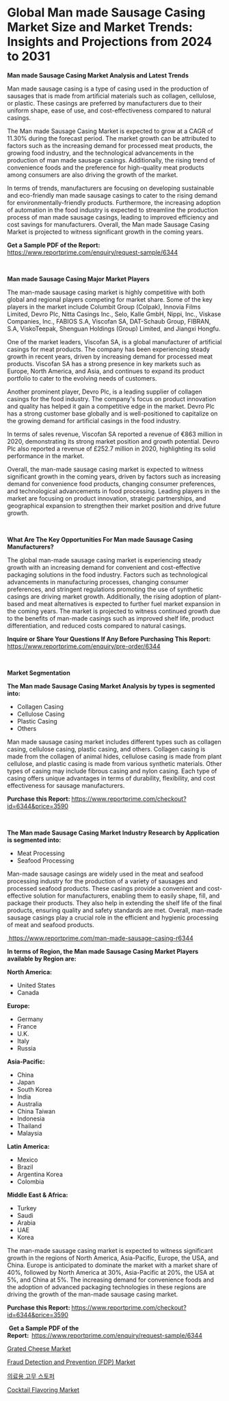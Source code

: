 <p><h1>Global Man made Sausage Casing Market Size and Market Trends: Insights and Projections from 2024 to 2031</h1></p><p><strong>Man made Sausage Casing Market Analysis and Latest Trends</strong></p>
<p><p>Man made sausage casing is a type of casing used in the production of sausages that is made from artificial materials such as collagen, cellulose, or plastic. These casings are preferred by manufacturers due to their uniform shape, ease of use, and cost-effectiveness compared to natural casings.</p><p>The Man made Sausage Casing Market is expected to grow at a CAGR of 11.30% during the forecast period. The market growth can be attributed to factors such as the increasing demand for processed meat products, the growing food industry, and the technological advancements in the production of man made sausage casings. Additionally, the rising trend of convenience foods and the preference for high-quality meat products among consumers are also driving the growth of the market.</p><p>In terms of trends, manufacturers are focusing on developing sustainable and eco-friendly man made sausage casings to cater to the rising demand for environmentally-friendly products. Furthermore, the increasing adoption of automation in the food industry is expected to streamline the production process of man made sausage casings, leading to improved efficiency and cost savings for manufacturers. Overall, the Man made Sausage Casing Market is projected to witness significant growth in the coming years.</p></p>
<p><strong>Get a Sample PDF of the Report:&nbsp;</strong> <a href="https://www.reportprime.com/enquiry/request-sample/6344">https://www.reportprime.com/enquiry/request-sample/6344</a></p>
<p>&nbsp;</p>
<p><strong>Man made Sausage Casing Major Market Players</strong></p>
<p><p>The man-made sausage casing market is highly competitive with both global and regional players competing for market share. Some of the key players in the market include Columbit Group (Colpak), Innovia Films Limited, Devro Plc, Nitta Casings Inc., Selo, Kalle GmbH, Nippi, Inc., Viskase Companies, Inc., FABIOS S.A, Viscofan SA, DAT-Schaub Group, FIBRAN, S.A, ViskoTeepak, Shenguan Holdings (Group) Limited, and Jiangxi Hongfu.</p><p>One of the market leaders, Viscofan SA, is a global manufacturer of artificial casings for meat products. The company has been experiencing steady growth in recent years, driven by increasing demand for processed meat products. Viscofan SA has a strong presence in key markets such as Europe, North America, and Asia, and continues to expand its product portfolio to cater to the evolving needs of customers.</p><p>Another prominent player, Devro Plc, is a leading supplier of collagen casings for the food industry. The company's focus on product innovation and quality has helped it gain a competitive edge in the market. Devro Plc has a strong customer base globally and is well-positioned to capitalize on the growing demand for artificial casings in the food industry.</p><p>In terms of sales revenue, Viscofan SA reported a revenue of €863 million in 2020, demonstrating its strong market position and growth potential. Devro Plc also reported a revenue of £252.7 million in 2020, highlighting its solid performance in the market.</p><p>Overall, the man-made sausage casing market is expected to witness significant growth in the coming years, driven by factors such as increasing demand for convenience food products, changing consumer preferences, and technological advancements in food processing. Leading players in the market are focusing on product innovation, strategic partnerships, and geographical expansion to strengthen their market position and drive future growth.</p></p>
<p>&nbsp;</p>
<p><strong>What Are The Key Opportunities For Man made Sausage Casing Manufacturers?</strong></p>
<p><p>The global man-made sausage casing market is experiencing steady growth with an increasing demand for convenient and cost-effective packaging solutions in the food industry. Factors such as technological advancements in manufacturing processes, changing consumer preferences, and stringent regulations promoting the use of synthetic casings are driving market growth. Additionally, the rising adoption of plant-based and meat alternatives is expected to further fuel market expansion in the coming years. The market is projected to witness continued growth due to the benefits of man-made casings such as improved shelf life, product differentiation, and reduced costs compared to natural casings.</p></p>
<p><strong>Inquire or Share Your Questions If Any Before Purchasing This Report:</strong> <a href="https://www.reportprime.com/enquiry/pre-order/6344">https://www.reportprime.com/enquiry/pre-order/6344</a></p>
<p>&nbsp;</p>
<p><strong>Market Segmentation</strong></p>
<p><strong>The Man made Sausage Casing Market Analysis by types is segmented into:</strong></p>
<p><ul><li>Collagen Casing</li><li>Cellulose Casing</li><li>Plastic Casing</li><li>Others</li></ul></p>
<p><p>Man made sausage casing market includes different types such as collagen casing, cellulose casing, plastic casing, and others. Collagen casing is made from the collagen of animal hides, cellulose casing is made from plant cellulose, and plastic casing is made from various synthetic materials. Other types of casing may include fibrous casing and nylon casing. Each type of casing offers unique advantages in terms of durability, flexibility, and cost effectiveness for sausage manufacturers.</p></p>
<p><strong>Purchase this Report:&nbsp;</strong><a href="https://www.reportprime.com/checkout?id=6344&price=3590">https://www.reportprime.com/checkout?id=6344&price=3590</a></p>
<p>&nbsp;</p>
<p><strong>The Man made Sausage Casing Market Industry Research by Application is segmented into:</strong></p>
<p><ul><li>Meat Processing</li><li>Seafood Processing</li></ul></p>
<p><p>Man-made sausage casings are widely used in the meat and seafood processing industry for the production of a variety of sausages and processed seafood products. These casings provide a convenient and cost-effective solution for manufacturers, enabling them to easily shape, fill, and package their products. They also help in extending the shelf life of the final products, ensuring quality and safety standards are met. Overall, man-made sausage casings play a crucial role in the efficient and hygienic processing of meat and seafood products.</p></p>
<p><a href="https://www.reportprime.com/man-made-sausage-casing-r6344">&nbsp;https://www.reportprime.com/man-made-sausage-casing-r6344</a></p>
<p><strong>In terms of Region, the Man made Sausage Casing Market Players available by Region are:</strong></p>
<p>
    <p> <strong> North America: </strong>
        <ul>
            <li>United States</li>
            <li>Canada</li>
        </ul>
        </p> 
    <p> <strong> Europe: </strong>
        <ul>
            <li>Germany</li>
            <li>France</li>
            <li>U.K.</li>
            <li>Italy</li>
            <li>Russia</li>
        </ul>
        </p> 
    <p> <strong> Asia-Pacific: </strong>
        <ul>
            <li>China</li>
            <li>Japan</li>
            <li>South Korea</li>
            <li>India</li>
            <li>Australia</li>
            <li>China Taiwan</li>
            <li>Indonesia</li>
            <li>Thailand</li>
            <li>Malaysia</li>
        </ul>
        </p> 
    <p> <strong> Latin America: </strong>
        <ul>
            <li>Mexico</li>
            <li>Brazil</li>
            <li>Argentina Korea</li>
            <li>Colombia</li>
        </ul>
        </p> 
    <p> <strong> Middle East & Africa: </strong>
        <ul>
            <li>Turkey</li>
            <li>Saudi</li>
            <li>Arabia</li>
            <li>UAE</li>
            <li>Korea</li>
        </ul>
    </p>
    </p>
<p><p>The man-made sausage casing market is expected to witness significant growth in the regions of North America, Asia-Pacific, Europe, the USA, and China. Europe is anticipated to dominate the market with a market share of 40%, followed by North America at 30%, Asia-Pacific at 20%, the USA at 5%, and China at 5%. The increasing demand for convenience foods and the adoption of advanced packaging technologies in these regions are driving the growth of the man-made sausage casing market.</p></p>
<p><strong>Purchase this Report: </strong><a href="https://www.reportprime.com/checkout?id=6344&price=3590">https://www.reportprime.com/checkout?id=6344&price=3590</a></p>
<p>&nbsp;<strong>Get a Sample PDF of the Report:&nbsp;&nbsp;</strong><a href="https://www.reportprime.com/enquiry/request-sample/6344">https://www.reportprime.com/enquiry/request-sample/6344</a></p>
<p><strong></strong></p>
<p><p><a href="https://github.com/jodemen/Market-Research-Report-List-2/blob/main/grated-cheese-market.md">Grated Cheese Market</a></p><p><a href="https://issuu.com/reportprime-2/docs/fraud-detection-and-prevention-fdp-market-size-203">Fraud Detection and Prevention (FDP) Market</a></p><p><a href="https://github.com/fernandotryO5lson96765/Market-Research-Report-List-1/blob/main/689073217398.md">의료용 고무 스토퍼</a></p><p><a href="https://github.com/jj19131/Market-Research-Report-List-2/blob/main/cocktail-flavoring-market.md">Cocktail Flavoring Market</a></p></p>